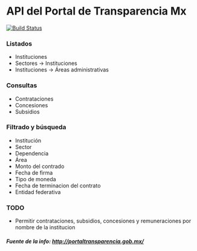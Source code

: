 API del Portal de Transparencia Mx
================
[![Build Status](https://travis-ci.org/mexicapis/portaltransparencia-api.svg)](https://travis-ci.org/mexicapis/portaltransparencia-api)

### Listados

- Instituciones
- Sectores -> Instituciones
- Instituciones -> Áreas administrativas

### Consultas

- Contrataciones
- Concesiones
- Subsidios

### Filtrado y búsqueda

- Institución
- Sector
- Dependencia
- Área
- Monto del contrado
- Fecha de firma
- Tipo de moneda
- Fecha de terminacion del contrato
- Entidad federativa

### TODO

 - Permitir contrataciones, subsidios, concesiones y remuneraciones por nombre de la institucion


##### Fuente de la info: http://portaltransparencia.gob.mx/
